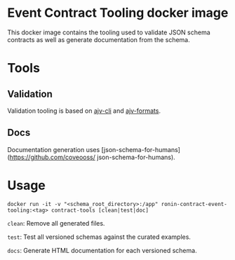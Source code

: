 # Event Contract Tooling docker image

This docker image contains the tooling used to validate JSON schema contracts as well as generate documentation from the schema. 

# Tools

## Validation
Validation tooling is based on [ajv-cli](https://github.com/ajv-validator/ajv-cli) and [ajv-formats](https://github.com/ajv-validator/ajv-formats). 

## Docs
Documentation generation uses [json-schema-for-humans](https://github.com/coveooss/
json-schema-for-humans). 

# Usage
`docker run -it -v "<schema_root_directory>:/app" ronin-contract-event-tooling:<tag> contract-tools [clean|test|doc]`

`clean`: Remove all generated files.

`test`: Test all versioned schemas against the curated examples. 

`docs`: Generate HTML documentation for each versioned schema.
